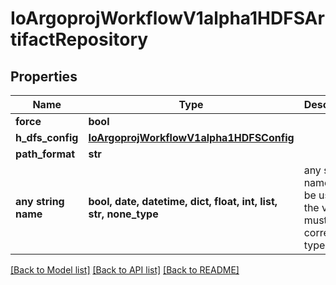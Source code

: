 # IoArgoprojWorkflowV1alpha1HDFSArtifactRepository


## Properties
Name | Type | Description | Notes
------------ | ------------- | ------------- | -------------
**force** | **bool** |  | [optional] 
**h_dfs_config** | [**IoArgoprojWorkflowV1alpha1HDFSConfig**](IoArgoprojWorkflowV1alpha1HDFSConfig.md) |  | [optional] 
**path_format** | **str** |  | [optional] 
**any string name** | **bool, date, datetime, dict, float, int, list, str, none_type** | any string name can be used but the value must be the correct type | [optional]

[[Back to Model list]](../README.md#documentation-for-models) [[Back to API list]](../README.md#documentation-for-api-endpoints) [[Back to README]](../README.md)


